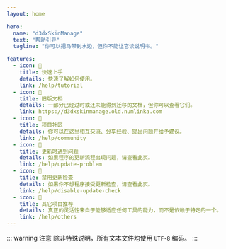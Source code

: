 ```yaml
---
layout: home

hero:
  name: "d3dxSkinManage"
  text: "帮助引导"
  tagline: "你可以把马带到水边，但你不能让它读说明书。"

features:
  - icon: 📗
    title: 快速上手
    details: 快速了解如何使用。
    link: /help/tutorial
  - icon: 📙
    title: 旧版文档
    details: 一部分已经过时或还未能得到迁移的文档，但你可以查看它们。
    link: https://d3dxskinmanage.old.numlinka.com
  - icon: 🍵
    title: 项目社区
    details: 你可以在这里相互交流、分享经验、提出问题并给予建议。
    link: /help/community
  - icon: 🔧
    title: 更新时遇到问题
    details: 如果程序的更新流程出现问题，请查看此页。
    link: /help/update-problem
  - icon: 📀
    title: 禁用更新检查
    details: 如果你不想程序接受更新检查，请查看此页。
    link: /help/disable-update-check
  - icon: 🔨
    title: 其它项目推荐
    details: 真正的灵活性来自于能够适应任何工具的能力，而不是依赖于特定的一个。
    link: /help/others
---
```



::: warning 注意
除非特殊说明，所有文本文件均使用 `UTF-8` 编码。
:::
